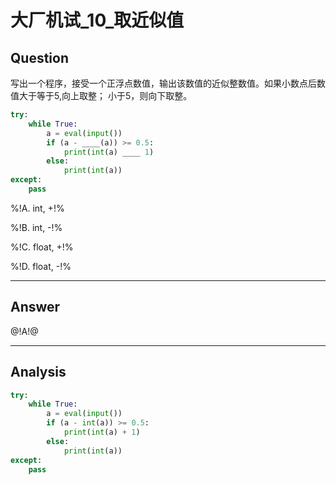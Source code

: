 # 大厂机试_10_取近似值

## Question
写出一个程序，接受一个正浮点数值，输出该数值的近似整数值。如果小数点后数值大于等于5,向上取整；
小于5，则向下取整。

```python
try:
    while True:
        a = eval(input())
        if (a - ____(a)) >= 0.5:
            print(int(a) ____ 1)
        else:
            print(int(a))
except:
    pass
```

%!A. int, +!%

%!B. int, -!%

%!C. float, +!%

%!D. float, -!%

----

## Answer
@!A!@

----

## Analysis

```python
try:
    while True:
        a = eval(input())
        if (a - int(a)) >= 0.5:
            print(int(a) + 1)
        else:
            print(int(a))
except:
    pass
```